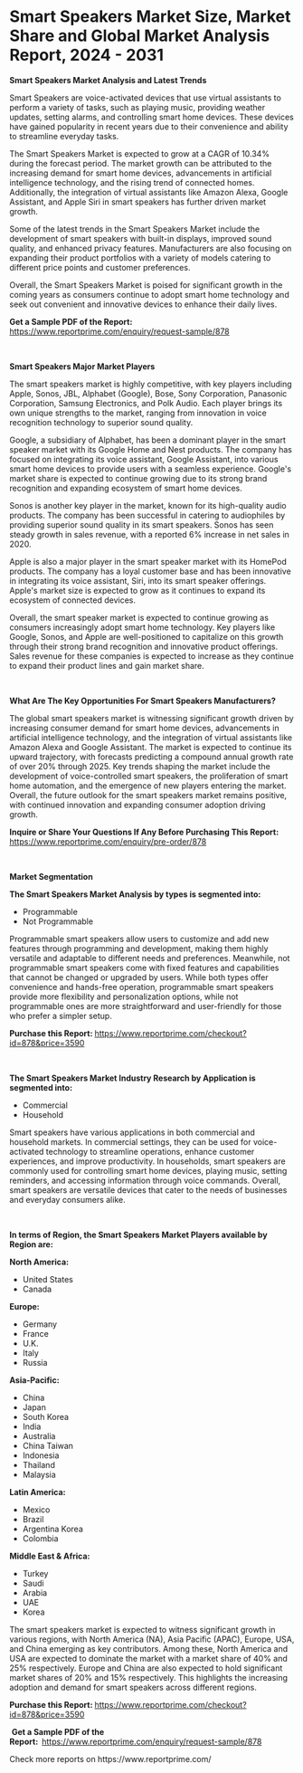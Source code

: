 <p><h1>Smart Speakers Market Size, Market Share and Global Market Analysis Report, 2024 - 2031</h1></p><p><strong>Smart Speakers Market Analysis and Latest Trends</strong></p>
<p><p>Smart Speakers are voice-activated devices that use virtual assistants to perform a variety of tasks, such as playing music, providing weather updates, setting alarms, and controlling smart home devices. These devices have gained popularity in recent years due to their convenience and ability to streamline everyday tasks.</p><p>The Smart Speakers Market is expected to grow at a CAGR of 10.34% during the forecast period. The market growth can be attributed to the increasing demand for smart home devices, advancements in artificial intelligence technology, and the rising trend of connected homes. Additionally, the integration of virtual assistants like Amazon Alexa, Google Assistant, and Apple Siri in smart speakers has further driven market growth.</p><p>Some of the latest trends in the Smart Speakers Market include the development of smart speakers with built-in displays, improved sound quality, and enhanced privacy features. Manufacturers are also focusing on expanding their product portfolios with a variety of models catering to different price points and customer preferences.</p><p>Overall, the Smart Speakers Market is poised for significant growth in the coming years as consumers continue to adopt smart home technology and seek out convenient and innovative devices to enhance their daily lives.</p></p>
<p><strong>Get a Sample PDF of the Report:&nbsp;</strong> <a href="https://www.reportprime.com/enquiry/request-sample/878">https://www.reportprime.com/enquiry/request-sample/878</a></p>
<p>&nbsp;</p>
<p><strong>Smart Speakers Major Market Players</strong></p>
<p><p>The smart speakers market is highly competitive, with key players including Apple, Sonos, JBL, Alphabet (Google), Bose, Sony Corporation, Panasonic Corporation, Samsung Electronics, and Polk Audio. Each player brings its own unique strengths to the market, ranging from innovation in voice recognition technology to superior sound quality.</p><p>Google, a subsidiary of Alphabet, has been a dominant player in the smart speaker market with its Google Home and Nest products. The company has focused on integrating its voice assistant, Google Assistant, into various smart home devices to provide users with a seamless experience. Google's market share is expected to continue growing due to its strong brand recognition and expanding ecosystem of smart home devices.</p><p>Sonos is another key player in the market, known for its high-quality audio products. The company has been successful in catering to audiophiles by providing superior sound quality in its smart speakers. Sonos has seen steady growth in sales revenue, with a reported 6% increase in net sales in 2020.</p><p>Apple is also a major player in the smart speaker market with its HomePod products. The company has a loyal customer base and has been innovative in integrating its voice assistant, Siri, into its smart speaker offerings. Apple's market size is expected to grow as it continues to expand its ecosystem of connected devices.</p><p>Overall, the smart speaker market is expected to continue growing as consumers increasingly adopt smart home technology. Key players like Google, Sonos, and Apple are well-positioned to capitalize on this growth through their strong brand recognition and innovative product offerings. Sales revenue for these companies is expected to increase as they continue to expand their product lines and gain market share.</p></p>
<p>&nbsp;</p>
<p><strong>What Are The Key Opportunities For Smart Speakers Manufacturers?</strong></p>
<p><p>The global smart speakers market is witnessing significant growth driven by increasing consumer demand for smart home devices, advancements in artificial intelligence technology, and the integration of virtual assistants like Amazon Alexa and Google Assistant. The market is expected to continue its upward trajectory, with forecasts predicting a compound annual growth rate of over 20% through 2025. Key trends shaping the market include the development of voice-controlled smart speakers, the proliferation of smart home automation, and the emergence of new players entering the market. Overall, the future outlook for the smart speakers market remains positive, with continued innovation and expanding consumer adoption driving growth.</p></p>
<p><strong>Inquire or Share Your Questions If Any Before Purchasing This Report:</strong> <a href="https://www.reportprime.com/enquiry/pre-order/878">https://www.reportprime.com/enquiry/pre-order/878</a></p>
<p>&nbsp;</p>
<p><strong>Market Segmentation</strong></p>
<p><strong>The Smart Speakers Market Analysis by types is segmented into:</strong></p>
<p><ul><li>Programmable</li><li>Not Programmable</li></ul></p>
<p><p>Programmable smart speakers allow users to customize and add new features through programming and development, making them highly versatile and adaptable to different needs and preferences. Meanwhile, not programmable smart speakers come with fixed features and capabilities that cannot be changed or upgraded by users. While both types offer convenience and hands-free operation, programmable smart speakers provide more flexibility and personalization options, while not programmable ones are more straightforward and user-friendly for those who prefer a simpler setup.</p></p>
<p><strong>Purchase this Report:&nbsp;</strong><a href="https://www.reportprime.com/checkout?id=878&price=3590">https://www.reportprime.com/checkout?id=878&price=3590</a></p>
<p>&nbsp;</p>
<p><strong>The Smart Speakers Market Industry Research by Application is segmented into:</strong></p>
<p><ul><li>Commercial</li><li>Household</li></ul></p>
<p><p>Smart speakers have various applications in both commercial and household markets. In commercial settings, they can be used for voice-activated technology to streamline operations, enhance customer experiences, and improve productivity. In households, smart speakers are commonly used for controlling smart home devices, playing music, setting reminders, and accessing information through voice commands. Overall, smart speakers are versatile devices that cater to the needs of businesses and everyday consumers alike.</p></p>
<p>&nbsp;</p>
<p><strong>In terms of Region, the Smart Speakers Market Players available by Region are:</strong></p>
<p>
    <p> <strong> North America: </strong>
        <ul>
            <li>United States</li>
            <li>Canada</li>
        </ul>
        </p> 
    <p> <strong> Europe: </strong>
        <ul>
            <li>Germany</li>
            <li>France</li>
            <li>U.K.</li>
            <li>Italy</li>
            <li>Russia</li>
        </ul>
        </p> 
    <p> <strong> Asia-Pacific: </strong>
        <ul>
            <li>China</li>
            <li>Japan</li>
            <li>South Korea</li>
            <li>India</li>
            <li>Australia</li>
            <li>China Taiwan</li>
            <li>Indonesia</li>
            <li>Thailand</li>
            <li>Malaysia</li>
        </ul>
        </p> 
    <p> <strong> Latin America: </strong>
        <ul>
            <li>Mexico</li>
            <li>Brazil</li>
            <li>Argentina Korea</li>
            <li>Colombia</li>
        </ul>
        </p> 
    <p> <strong> Middle East & Africa: </strong>
        <ul>
            <li>Turkey</li>
            <li>Saudi</li>
            <li>Arabia</li>
            <li>UAE</li>
            <li>Korea</li>
        </ul>
    </p>
    </p>
<p><p>The smart speakers market is expected to witness significant growth in various regions, with North America (NA), Asia Pacific (APAC), Europe, USA, and China emerging as key contributors. Among these, North America and USA are expected to dominate the market with a market share of 40% and 25% respectively. Europe and China are also expected to hold significant market shares of 20% and 15% respectively. This highlights the increasing adoption and demand for smart speakers across different regions.</p></p>
<p><strong>Purchase this Report: </strong><a href="https://www.reportprime.com/checkout?id=878&price=3590">https://www.reportprime.com/checkout?id=878&price=3590</a></p>
<p>&nbsp;<strong>Get a Sample PDF of the Report:&nbsp;&nbsp;</strong><a href="https://www.reportprime.com/enquiry/request-sample/878">https://www.reportprime.com/enquiry/request-sample/878</a></p>
<p><strong></strong></p>
<p>Check more reports on https://www.reportprime.com/</p>